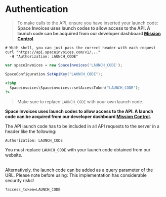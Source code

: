 # Authentication

> To make calls to the API, ensure you have inserted your launch code:
__Space Invoices uses launch codes to allow access to the API. A launch code can be acquired from our developer dashboard [Mission Control](http://spaceinvoices.com/signup).__

```shell
# With shell, you can just pass the correct header with each request
curl "https://api.spaceinvoices.com/v1/..."
  -H "Authorization: LAUNCH_CODE"
```

```javascript
var spaceInvoices = new SpaceInvoices('LAUNCH_CODE');
```

```csharp
SpaceConfiguration.SetApiKey("LAUNCH_CODE");
```

```php
<?php
  Spaceinvoices\Spaceinvoices::setAccessToken("LAUNCH_CODE");
?>
```


> Make sure to replace `LAUNCH_CODE` with your own launch code.

__Space Invoices uses launch codes to allow access to the API. A launch code can be acquired from our developer dashboard [Mission Control](http://spaceinvoices.com/signup).__

The API launch code has to be included in all API requests to the server in a header like the following:

`Authorization: LAUNCH_CODE`

<aside class="notice">You must replace <code>LAUNCH_CODE</code> with your launch code obtained from our website.</aside>

<br>

Alternatively, the launch code can be added as a query parameter of the URL. 
Please note before using: This implementation has considerable security risks!

`?access_token=LAUNCH_CODE`

<!-- <br>

PRO TIP: [Apollo UI](https://getapollo.io) uses the same access rights and launch code as Space Invoices. If you wish to give individual users the ability to view their account and organizations, you may provide them with a URL link which has the launch code embedded. You can read more about Apollo [here](#apollo-ui). -->
